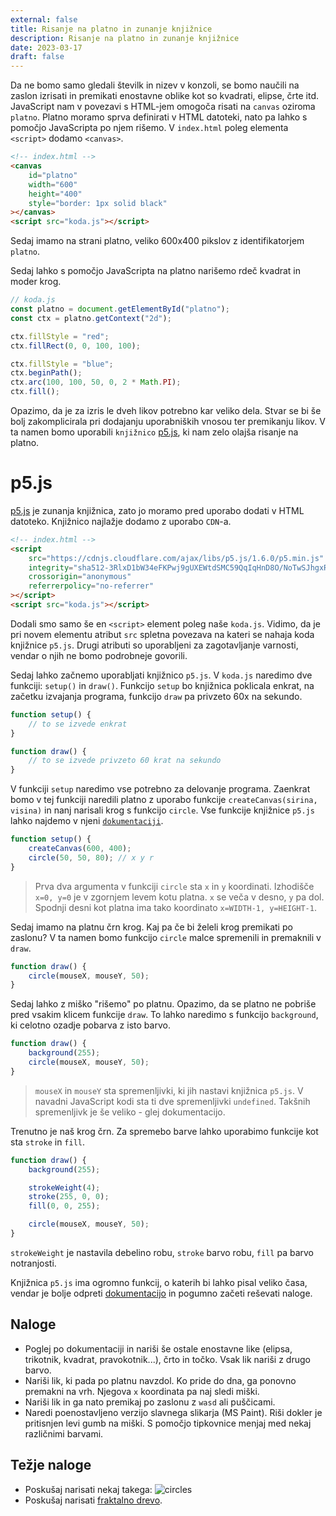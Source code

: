 ```yaml
---
external: false
title: Risanje na platno in zunanje knjižnice
description: Risanje na platno in zunanje knjižnice
date: 2023-03-17
draft: false
---
```


Da ne bomo samo gledali številk in nizev v konzoli, se bomo naučili na zaslon izrisati in premikati enostavne oblike kot so kvadrati, elipse, črte itd.
JavaScript nam v povezavi s HTML-jem omogoča risati na `canvas` oziroma `platno`. Platno moramo sprva definirati v HTML datoteki, nato pa lahko s pomočjo JavaScripta po njem rišemo. V `index.html` poleg elementa `<script>` dodamo `<canvas>`.

```html
<!-- index.html -->
<canvas
    id="platno"
    width="600"
    height="400"
    style="border: 1px solid black"
></canvas>
<script src="koda.js"></script>
```

Sedaj imamo na strani platno, veliko 600x400 pikslov z identifikatorjem `platno`.

Sedaj lahko s pomočjo JavaScripta na platno narišemo rdeč kvadrat in moder krog.

```js
// koda.js
const platno = document.getElementById("platno");
const ctx = platno.getContext("2d");

ctx.fillStyle = "red";
ctx.fillRect(0, 0, 100, 100);

ctx.fillStyle = "blue";
ctx.beginPath();
ctx.arc(100, 100, 50, 0, 2 * Math.PI);
ctx.fill();
```

Opazimo, da je za izris le dveh likov potrebno kar veliko dela. Stvar se bi še bolj zakomplicirala pri dodajanju uporabniških vnosou ter premikanju likov. V ta namen bomo uporabili `knjižnico` [p5.js](https://p5js.org/), ki nam zelo olajša risanje na platno.

# p5.js

[p5.js](https://p5js.org/) je zunanja knjižnica, zato jo moramo pred uporabo dodati v HTML datoteko. Knjižnico najlažje dodamo z uporabo `CDN`-a.

```html
<!-- index.html -->
<script
    src="https://cdnjs.cloudflare.com/ajax/libs/p5.js/1.6.0/p5.min.js"
    integrity="sha512-3RlxD1bW34eFKPwj9gUXEWtdSMC59QqIqHnD8O/NoTwSJhgxRizdcFVQhUMFyTp5RwLTDL0Lbcqtl8b7bFAzog=="
    crossorigin="anonymous"
    referrerpolicy="no-referrer"
></script>
<script src="koda.js"></script>
```

Dodali smo samo še en `<script>` element poleg naše `koda.js`. Vidimo, da je pri novem elementu atribut `src` spletna povezava na kateri se nahaja koda knjižnice `p5.js`. Drugi atributi so uporabljeni za zagotavljanje varnosti, vendar o njih ne bomo podrobneje govorili.

Sedaj lahko začnemo uporabljati knjižnico `p5.js`. V `koda.js` naredimo dve funkciji: `setup()` in `draw()`. Funkcijo `setup` bo knjižnica poklicala enkrat, na začetku izvajanja programa, funkcijo `draw` pa privzeto 60x na sekundo.

```js
function setup() {
    // to se izvede enkrat
}

function draw() {
    // to se izvede privzeto 60 krat na sekundo
}
```

V funkciji `setup` naredimo vse potrebno za delovanje programa. Zaenkrat bomo v tej funkciji naredili platno z uporabo funkcije `createCanvas(sirina, visina)` in nanj narisali krog s funkcijo `circle`. Vse funkcije knjižnice `p5.js` lahko najdemo v njeni [`dokumentaciji`](https://p5js.org/reference/).

```js
function setup() {
    createCanvas(600, 400);
    circle(50, 50, 80); // x y r
}
```

> Prva dva argumenta v funkciji `circle` sta `x` in `y` koordinati. Izhodišče `x=0, y=0` je v zgornjem levem kotu platna. `x` se veča v desno, `y` pa dol. Spodnji desni kot platna ima tako koordinato `x=WIDTH-1, y=HEIGHT-1`.

Sedaj imamo na platnu črn krog. Kaj pa če bi želeli krog premikati po zaslonu? V ta namen bomo funkcijo `circle` malce spremenili in premaknili v `draw`.

```js
function draw() {
    circle(mouseX, mouseY, 50);
}
```

Sedaj lahko z miško "rišemo" po platnu. Opazimo, da se platno ne pobriše pred vsakim klicem funkcije `draw`. To lahko naredimo s funkcijo `background`, ki celotno ozadje pobarva z isto barvo.

```js
function draw() {
    background(255);
    circle(mouseX, mouseY, 50);
}
```

> `mouseX` in `mouseY` sta spremenljivki, ki jih nastavi knjižnica `p5.js`. V navadni JavaScript kodi sta ti dve spremenljivki `undefined`. Takšnih spremenljivk je še veliko - glej dokumentacijo.

Trenutno je naš krog črn. Za spremebo barve lahko uporabimo funkcije kot sta `stroke` in `fill`.

```js
function draw() {
    background(255);

    strokeWeight(4);
    stroke(255, 0, 0);
    fill(0, 0, 255);

    circle(mouseX, mouseY, 50);
}
```

`strokeWeight` je nastavila debelino robu, `stroke` barvo robu, `fill` pa barvo notranjosti.

Knjižnica `p5.js` ima ogromno funkcij, o katerih bi lahko pisal veliko časa, vendar je bolje odpreti [dokumentacijo](https://p5js.org/reference/) in pogumno začeti reševati naloge.

## Naloge

-   Poglej po dokumentaciji in nariši še ostale enostavne like (elipsa, trikotnik, kvadrat, pravokotnik...), črto in točko. Vsak lik nariši z drugo barvo.
-   Nariši lik, ki pada po platnu navzdol. Ko pride do dna, ga ponovno premakni na vrh. Njegova `x` koordinata pa naj sledi miški.
-   Nariši lik in ga nato premikaj po zaslonu z `wasd` ali puščicami.
-   Naredi poenostavljeno verzijo slavnega slikarja (MS Paint). Riši dokler je pritisnjen levi gumb na miški. S pomočjo tipkovnice menjaj med nekaj različnimi barvami.

## Težje naloge

-   Poskušaj narisati nekaj takega: ![circles](/assets/img/circles.png)
-   Poskušaj narisati [fraktalno drevo](https://en.wikipedia.org/wiki/Fractal_canopy).
